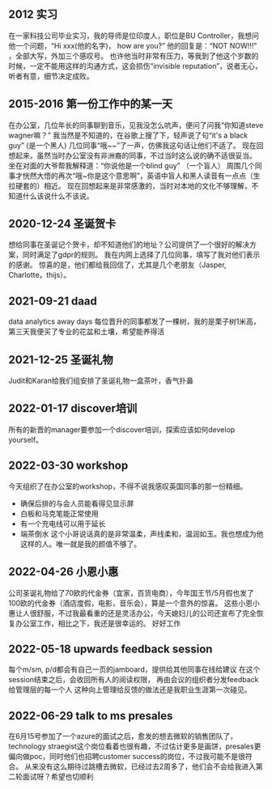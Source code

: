 ## 2012 实习
在一家科技公司毕业实习，我的导师是位印度人，职位是BU Controller，我想问他一个问题，“Hi xxx(他的名字)， how are you?”
他的回复是：“NOT NOW!!!” ，全部大写，外加三个感叹号。
也许他当时非常有压力，等我到了他这个岁数的时候，一定不能用这样的沟通方式，这会损伤“invisible reputation”，说者无心，听者有意，细节决定成败。

## 2015-2016 第一份工作中的某一天
在办公室，几位年长的同事聊到音乐，见我没怎么吭声，便问了问我“你知道steve wagner嘛？”
我当然是不知道的，在谷歌上搜了下，轻声说了句“it's a black guy” (是一个黑人)
几位同事“哦~~”了一声，仿佛我这句话让他们不适了。
现在回想起来，虽然当时办公室没有非洲裔的同事，不过当时这么说的确不适很妥当。
坐在对面的大爷帮我解释道：“你说他是一个blind guy” （一个盲人）
周围几个同事才恍然大悟的再次“哦~你是这个意思啊”，英语中盲人和黑人读音有一点点（生拉硬套的）相近。
现在回想起来是非常感激的，当时对本地的文化不够理解，不知道什么该说什么不该说。


## 2020-12-24 圣诞贺卡
想给同事在圣诞记个贺卡，却不知道他们的地址？公司提供了一个很好的解决方案，同时满足了gdpr的规则。
我在内网上选择了几位同事，填写了我对他们表示的感谢。 惊喜的是，他们都给我回信了，尤其是几个老朋友（Jasper, Charlotte，thijs）。

## 2021-09-21 daad
data analytics away days
每位晋升的同事都发了一棵树，我的是栗子树1米高，第三天我便买了专业的花盆和土壤，希望能养得活

## 2021-12-25 圣诞礼物
Judit和Karan给我们组安排了圣诞礼物一盒茶叶，香气扑鼻

## 2022-01-17 discover培训
所有的新晋的manager要参加一个discover培训，探索应该如何develop yourself。

## 2022-03-30 workshop
今天组织了在办公室的workshop，不得不说我感叹英国同事的那一份精细。
- 确保后排的与会人员能看得见显示屏
- 白板和马克笔能正常使用
- 有一个充电线可以用于延长
- 端茶倒水
这个小哥说话真的是非常温柔，声线柔和，温润如玉。我也想成为他这样的人。唯一就是我的颜值不够了。


## 2022-04-26 小恩小惠
公司圣诞礼物给了70欧的代金券（宜家，百货电商），今年国王节/5月假也发了100欧的代金券（酒店度假，电影，音乐会），算是一个意外的惊喜。
这些小恩小惠让人很舒服，不过我最看重的还是灵活办公，今天媳妇儿的公司还宣布了完全恢复办公室工作，相比之下，我还是很幸运的。
好好工作

## 2022-05-18 upwards feedback session
每个m/sm, p/d都会有自己一页的jamboard，提供给其他同事在线给建议
在这个session结束之后，会收回所有人的阅读权限，
再由会议的组织者分发feedback给管理层的每一个人
这种向上管理给反馈的做法还是我职业生涯第一次碰见。


## 2022-06-29 talk to ms presales
在6月15号参加了一个azure的面试之后，愈发的想去微软的销售团队了，technology straegist这个岗位看着也很有趣，不过估计更多是画饼，presales更偏向做poc，同时他们也招聘customer success的岗位，不过我可能不是很符合。
从来没有这么期待过跳槽去微软，已经过去2周多了，他们会不会给我进入第二轮面试呀？希望也切顺利
